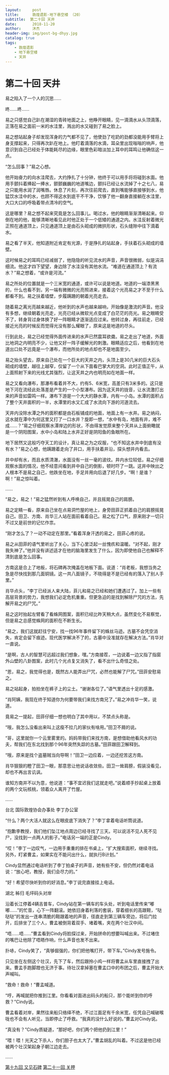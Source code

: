 ```yaml
---
layout:     post
title:      敦煌遗影·地下悬空楼 （20）
subtitle:  第二十回 天井
date:       2018-11-20
author:     沐杰
header-img: img/post-bg-dhyy.jpg
catalog: true
tags:
    - 敦煌遗影
    - 地下悬空楼
    - 天井
---
```

# 第二十回 天井

易之陷入了一个人的沉思……

咚……咚……

易之只感觉自己趴在潮湿的青砖地面之上，他睁开眼睛，见一滴滴水从头顶滴落，正落在易之面前一米的水洼里，溅出的水又碰到了易之脸上。

易之想站起身子却发现浑身的力气都不见了，他使劲了吃奶的劲都没能用手臂将上身支撑起来，只得再次趴在地上。他盯着滴落的水滴，耳朵里出现嗡嗡的响声，他意识到自己已经处于体能耗尽的边缘，眼里色彩暗淡加上耳中的耳鸣让他确信这一点。

“怎么回事？”易之心想。

他开始奋力的向水洼爬去，大约挣扎了十分钟，他终于可以用手将将碰到水面。他用手颤抖着捧起一捧水，颤颤巍巍的地道嘴边，颤抖已经让水流掉了十之七八，易之只能用水润了润嘴唇。休息了片刻，再次往前爬去，直到嘴能够直接够到水，他猛饮水洼中的水，也顾不得这水到底干不干净，饮够了他一翻身直接躺在水洼里，大口大口的呼吸着带点清冷的空气。

这是哪里？易之想不起来究竟是怎么回事儿。喝过水，他的眼睛渐渐清晰起来。仰倒在地的他，能够清晰地看见此时他正处于一个低矮的通道之内。水洼反射着微光正照在通道顶上，只见通道顶上是由石头砌成的微拱形状，石头缝隙中往下滴着水。

易之看了半天，他知道附近肯定有光源，于是挣扎的站起身，手扶着石头砌成的墙壁。

这时候易之的耳鸣已经减弱了，他隐隐的听见流水的声音，声音很微弱，似是涓涓细流。他这才四下望望，身边除了水洼没有其他水流。“难道在通道顶上？有流水？”易之想着，“或许是河流。”

易之所处的位置就是一个三米宽的通道，或许可以说是地道。地道的一端漆黑黑的，什么也看不到，另一端有微微的光亮照进来，接着这个光亮易之才不至于什么都看不到。易之扶着墙壁，步履蹒跚的朝着光亮走去。

随着易之离光亮越来越近，他听到的水声也越来越响，开始像是激流的声音。他没有多想，继续朝着光亮走，光亮已经从微软光点变成了白茫茫的亮光。易之眼睛受不了，转身背过身体换了好一阵眼睛才逐渐适应过来。他转过身，再往前走，已经接近光亮的时候反而觉得光没有那么耀眼了，原来这是地道的尽头。

行到此处，易之已经觉得外面传进来的水声已然震耳欲聋。易之走出了地道，外面比地洞之内明亮不少，让他又好一阵子缓解光的刺激。眼睛适应之后，他看到在地道出口处不远竟是一个瀑布，而他所处的地点却也不是地面至少。

易之抬头望去，原来自己处在一个巨大的天井之内，头顶上是30几米的巨大石头砌成的墙壁，越往上越窄，仅留了一个从下面看巴掌大的空洞。此时正值正午，从上面照射下来的光线尤其强烈，让这天井之内也明亮如在地面一样。

易之又看向瀑布，那瀑布看着并不大，约有5、6米宽，高差只有3米多的。这只是地下河在流经此处落差是产生的一个小型瀑布。因为这天井的拢音，让水流激打出来的声音如雷鸣一样。瀑布下游是一个大大的静水潭，内有一小岛。水潭的面积占了整个天井面积的一半，水潭里的水又汇成了水流向下游的河道流去。

天井内没除水潭之外的面积都是由石板铺成的地面，地面上有一水井。易之纳闷，这水就在潭中为何这里又打了一口水井？旋即一想，“水中有岛，地面有井，难不成……？”易之仔细观察水潭岸边的形状，不由得发觉原来整个天井从上面俯瞰就是一个阴阳图案，水中小岛和陆上水井正好是阴阳鱼的鱼眼所在。

地下居然又这般巧夺天工的设计，真让易之为之叹服，“也不知这水井中到底有没有水？”易之心想，他蹒跚着走向了井口，用手扶着井沿，探头想井内看去。

井中却有水，而且水质清澈，水面没有一丝一毫的波纹。井内水位较低，易之仔细观察水面的情况，他不经意间看到井中自己的倒影，顿时吓了一跳。这井中映出之人根本不是易之自己，他跌坐在地，手足并用向后退了好几步。“啊！是谁？啊！”易之惊叫着。

……

“易之，易之！”易之猛然听到有人呼唤自己，并且摇晃自己的肩膀。

易之定睛一看，原来自己坐在点易洞竹屋的地上，身旁田菲正抓着自己的肩膀摇晃自己。田卫、方南、肖华三人站在面前看着自己。易之松了口气，原来刚才一切只不过又是前世的记忆作祟。

“刚才怎么了？一动不动定在那里。”看着浑身汗透的易之，田菲心疼的说。

易之从田菲的语气里听出了关心，当下心里泛起一丝愧疚和温暖。“对不起，刚才我失神了。”他并没有讲述适才在他的脑海里发生了什么，因为即使他自己也解释不清到底是怎么回事。

方南这是合上了地板，将石碑再次掩盖在地板下面。说道：“肖老板，我想当务之急是尽快找到那几面铜镜。这一共八面镜子，不晓得是不是已经有的落入了别人手里。”

肖华点头，“李丁已经派人来大陆，菲儿和易之已经和她们遭遇过了。加上一些有高层背景的势力，我想我们必定危机重重。但更急迫的是找到解除尸咒的方法，先解开易之的尸咒。”

易之这时抬起左臂看了看蛛网图案，面积已经比昨天稍大点，虽然变化不易察觉，但是易之总感觉蛛网的面积在不断生长。

“易之，我们这就赶往宁安，找一找96年事件留下的蛛丝马迹。古墓不会凭空消失，肯定会留下痕迹。现代医学解决不了的，古墓中没准就存在解决方法。”肖华对一直说。

“是啊，古人的智慧可远超过我们想象，嘿。”方南接茬，一边说着一边又指了指窗外山壁的八卦图案，此时几个光点复又消失了，看不出什么奇怪之处。

“恩，易之，我觉得也是，既然古人能弄出尸咒，必然也能解了尸咒。”田菲安慰易之。

易之站起身，拍拍坐在裤子上的尘土。“谢谢各位了。”语气里透出十足的感激。

“肖阿姨，我现在终于知道你为何要带我们来找方南兄了。”易之冲肖华一笑，说道。

竟易之一提起，田菲仔细一想也明白了其中用以，不禁点头称是。

“哦，我怎么没看出来叫上这瘦不拉几的家伙有啥用。”田卫不屑的说。

“哥，这里就你一个云里雾里的。妈妈带我们来找方南，是想借助他看风水的功夫，帮我们在东北找到那个96年突然失踪的古墓。”田菲跟田卫解释到。

“哦，原来是找个盗墓贼当向导啊！”田卫一边应着，一边还挖苦这方南。

肖华狠狠的瞪了田卫一眼，那意思让他说话收敛些。田卫一耸肩膀，假装没看见，却也不再出言讥讽。

谁知方南并不以为意，他说道：“事不宜迟我们这就走吧。”说着顺手抄起桌上放着的两个文玩核桃，领着众人离开了竹屋。

……

台北 国际敦煌协会办事处 李丁办公室

“什么？两个大活人就这么在眼皮底下消失了？”李丁拿着电话听筒说道。

“抱歉李教授，我们他们坠江地点周边已经寻找了三天。可以说活不见人死不见尸，没找到一点两人的影子。”电话另一端的正是Cindy。

“哎！”李丁一边叹气，一边用手重重的排在书桌上，“扩大搜索面积，继续寻找。另外，盯紧曹孟，如果实在不能问出什么，就执行B计划。”

Cindy显然通过电话听到了李丁拍桌子的声音，她有些不安，但仍然对着电话说：“放心吧，教授，我们会尽力的。”

“好！希望尽快听到你的好消息。”李丁说完直接挂上电话。

湖北 秭归 毛坪码头对岸

沿着长江停着4辆吉普车，Cindy站在第一辆车的车头处，听到电话里传来“嘟嘟……”的忙音，心下一阵翻滚。她依旧身着利落的套装，穿着细长的高跟鞋，“哒哒哒”的发出一连串清脆的鞋跟着地的声音，径直走到第三辆车旁边，将后门拉开，后排坐了三个人，曹孟被倒背着双手、堵着嘴，夹在两个壮汉中间。

“唔……唔……”曹孟看到Cindy将脸探过来，开始拼命的想要叫喊出来。不过堵住的嘴巴让他除了唔晤作响，什么声音也发不出来。

扑哧，Cindy笑了，“真够倔强的，你们把他嘴打开，带下车。”Cindy发号施令。

只见坐在左侧这个壮汉，先下了车，然后跟拎小鸡一样将曹孟从车里直接拽了出来。曹孟手跑脚蹬也无济于事。待壮汉拿掉塞在曹孟口中的布团之后，曹孟开始大声喊叫。

“救命！救命！”曹孟喊道。

“哼，再喊就把你推到江里。你看看对面进出码头的船只，那个能听到你的呼救？”Cindy说。

曹孟看着对岸，果然往来船只络绎不绝，不过江面足有千余米宽，任凭自己喊破喉咙也不会有人听见，当即停止了呼救。“我真的没什么好说的。”曹孟对Cindy说。

“真没有？”Cindy质疑道，“那好吧，你们两个把他扔到江里！”

“喂！喂！光天之下杀人，你们胆子也太大了。”曹孟胡乱的叫着。不过这是他已经被两个壮汉架起身子朝江边走去。

……

[第十九回 又见石碑](http://www.jianshu.com/p/f39f04600b54)
[第二十一回 关押](http://www.jianshu.com/p/387e2a8d1d76)
